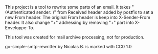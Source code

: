 This project is a tool to rewrite some parts of an email.
It takes "(Authenticated sender: <email>)" from Received header added by postfix to set a new From header.
The original From header is keep into X-Sender-From header.
It also change "+" addressing by removing "+" part into X-Enveloppe-To.

This tool was created for mail archive processing, not for production.

go-simple-smtp-rewritter by Nicolas B. is marked with CC0 1.0 
